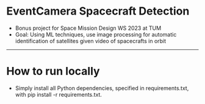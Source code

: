 # EventCamera Spacecraft Detection
- Bonus project for Space Mission Design WS 2023 at TUM
- Goal: Using ML techniques, use image processing for automatic identification of satellites given video of spacecrafts in orbit

_________
# How to run locally
- Simply install all Python dependencies, specified in requirements.txt, with pip install -r requirements.txt.

